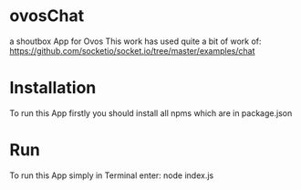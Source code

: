 # ovosChat
a shoutbox App for Ovos
This work has used quite a bit of work of:
https://github.com/socketio/socket.io/tree/master/examples/chat

# Installation
To run this App firstly you should install all npms which are in package.json

# Run
To run this App simply in Terminal enter: node index.js
